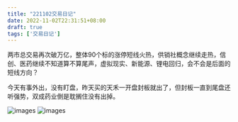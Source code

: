 ```yaml
---
title: "221102交易日记"
date: 2022-11-02T22:31:51+08:00
draft: true
tags: ['交易日记']
---
```



两市总交易再次破万亿，整体90个标的涨停短线火热，供销社概念继续走热，信创、医药继续不知道算不算尾声，虚拟现实、新能源、锂电回归，会不会是后面的短线方向？

今天有事外出，没有盯盘，昨天买的天禾一开盘封板就出了，但封板一直到尾盘还听强势，双成药业倒是耽搁住没有出掉。

![images](/images/221102/IMG_0710.jpg)
![images](/images/221102/IMG_0711.jpg)